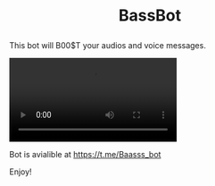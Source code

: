 # <p align="center">BassBot

This bot will B00$T your audios and voice messages.

![tutor](https://github.com/karaz159/bass_bot/blob/master/pic/tutor.mp4)

Bot is avialible at https://t.me/Baasss_bot

Enjoy!
